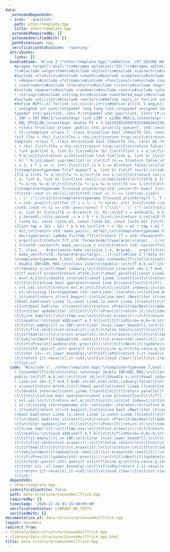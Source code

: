 ```yaml
---
data:
  _extendedDependsOn:
  - icon: ':question:'
    path: other/template.hpp
    title: other/template.hpp
  _extendedRequiredBy: []
  _extendedVerifiedWith: []
  _pathExtension: hpp
  _verificationStatusIcon: ':warning:'
  attributes:
    links: []
  bundledCode: "#line 2 \"other/template.hpp\"\n#define _CRT_SECURE_NO_WARNINGS\n\
    #pragma target(\"avx2\")\n#pragma optimize(\"O3\")\n#pragma optimize(\"unroll-loops\"\
    )\n#include <algorithm>\n#include <bitset>\n#include <cassert>\n#include <cfloat>\n\
    #include <climits>\n#include <cmath>\n#include <complex>\n#include <ctime>\n#include\
    \ <deque>\n#include <fstream>\n#include <functional>\n#include <iomanip>\n#include\
    \ <iostream>\n#include <iterator>\n#include <list>\n#include <map>\n#include <memory>\n\
    #include <queue>\n#include <random>\n#include <set>\n#include <stack>\n#include\
    \ <string>\n#include <string.h>\n#include <unordered_map>\n#include <unordered_set>\n\
    #include <utility>\n#include <vector>\n#define rep(i,n) for(int i=0;i<(n);i++)\n\
    #define REP(i,n) for(int i=1;i<=(n);i++)\n#define all(V) V.begin(),V.end()\ntypedef\
    \ unsigned int uint;\ntypedef long long lint;\ntypedef unsigned long long ulint;\n\
    typedef std::pair<int, int> P;\ntypedef std::pair<lint, lint> LP;\nconstexpr int\
    \ INF = INT_MAX/2;\nconstexpr lint LINF = LLONG_MAX/2;\nconstexpr double eps =\
    \ DBL_EPSILON;\nconstexpr double PI = 3.141592653589793238462643383279;\ntemplate\
    \ <class T>\nclass prique :public std::priority_queue<T, std::vector<T>, std::greater<T>>\
    \ {};\ntemplate <class T, class U>\ninline bool chmax(T& lhs, const U& rhs) {\n\
    \tif (lhs < rhs) {\n\t\tlhs = rhs;\n\t\treturn true;\n\t}\n\treturn false;\n}\n\
    template <class T, class U>\ninline bool chmin(T& lhs, const U& rhs) {\n\tif (lhs\
    \ > rhs) {\n\t\tlhs = rhs;\n\t\treturn true;\n\t}\n\treturn false;\n}\ninline\
    \ lint gcd(lint a, lint b) {\n\twhile (b) {\n\t\tlint c = a;\n\t\ta = b; b = c\
    \ % b;\n\t}\n\treturn a;\n}\ninline lint lcm(lint a, lint b) {\n\treturn a / gcd(a,\
    \ b) * b;\n}\nbool isprime(lint n) {\n\tif (n == 1)return false;\n\tfor (int i\
    \ = 2; i * i <= n; i++) {\n\t\tif (n % i == 0)return false;\n\t}\n\treturn true;\n\
    }\ntemplate<typename T>\nT mypow(T a, lint b) {\n\tT res(1);\n\twhile(b){\n\t\t\
    if(b & 1)res *= a;\n\t\ta *= a;\n\t\tb >>= 1;\n\t}\n\treturn res;\n}\nlint modpow(lint\
    \ a, lint b, lint m) {\n\tlint res(1);\n\twhile(b){\n\t\tif(b & 1){\n\t\t\tres\
    \ *= a;res %= m;\n\t\t}\n\t\ta *= a;a %= m;\n\t\tb >>= 1;\n\t}\n\treturn res;\n\
    }\ntemplate<typename T>\nvoid printArray(std::vector<T> &vec) {\n\trep(i, vec.size()){\n\
    \t\tstd::cout << vec[i];\n\t\tstd::cout << (i == (int)vec.size() - 1 ? \"\\n\"\
    \ : \" \");\n\t}\n}\ntemplate<typename T>\nvoid printArray(T l, T r) {\n\tT rprev\
    \ = std::prev(r);\n\tfor (T i = l; i != rprev; i++) {\n\t\tstd::cout << *i;\n\t\
    \tstd::cout << (i == std::prev(rprev) ? \"\\n\" : \" \");\n\t}\n}\nLP extGcd(lint\
    \ a, lint b) {\n\tif(b == 0)return {1, 0};\n\tLP s = extGcd(b, a % b);\n\tstd::swap(s.first,\
    \ s.second);\n\ts.second -= a / b * s.first;\n\treturn s;\n}\nLP ChineseRem(const\
    \ lint& b1, const lint& m1, const lint& b2, const lint& m2) {\n\tlint p = extGcd(m1,m2).first;\n\
    \tlint tmp = (b2 - b1) * p % m2;\n\tlint r = (b1 + m1 * tmp + m1 * m2) % (m1 *\
    \ m2);\n\treturn std::make_pair(r, m1*m2);\n}\ntemplate<typename F>\ninline constexpr\
    \ decltype(auto) lambda_fix(F&& f){\n\treturn [f = std::forward<F>(f)](auto&&...\
    \ args){\n\t\treturn f(f,std::forward<decltype(args)>(args)...);\n\t};\n}\ntemplate<typename\
    \ T>\nstd::vector<T> make_vec(size_t n){\n\treturn std::vector<T>(n);\n}\ntemplate<typename\
    \ T, class... Args>\nauto make_vec(size_t n, Args&&... args){\n\treturn std::vector<decltype(make_vec<T>(args...))>(n,\
    \ make_vec<T>(std::forward<Args>(args)...));\n}\n#line 2 \"data-structure/ConvexHullTrick.hpp\"\
    \ntemplate<typename T,bool isMin>\nclass ConvexHullTrick{\n\tstatic constexpr\
    \ double INF=DBL_MAX;\n\tclass Line{\n\tpublic:\n\t\tT m,b,val;\n\t\tint id;\n\
    \t\tdouble x;\n\t\tbool isQuery;\n\t\tinline Line(int id=-1,T m=0,T b=0):id(id),m(m),b(b),isQuery(false){}\n\
    \t\tT eval(T x)const{return m*x+b;}\n\t\tbool parallel(const Line& l)const{return\
    \ m==l.m;}\n\t\tdouble intersect(const Line& l)const{\n\t\t\treturn parallel(l)?INF:(l.b-b)/(m-l.m);\n\
    \t\t}\n\t\tinline bool operator<(const Line &l)const{\n\t\t\tif(l.isQuery)return\
    \ x<l.val;\n\t\t\treturn m<l.m;\n\t\t}\n\t};\n\tint index=1;\n\tstd::set<Line>\
    \ st;\n\tusing iter=typename std::set<Line>::iterator;\n\tinline bool cPrev(iter\
    \ it)const{return it!=st.begin();}\n\tinline bool cNext(iter it)const{return it!=st.end()&&std::next(it)!=st.end();}\n\
    \tbool bad(const Line& l1,const Line& l2,const Line& l3)const{\n\t\treturn l1.intersect(l3)<=l1.intersect(l2);\n\
    \t}\n\tbool bad(iter it)const{\n\t\treturn cPrev(it)&&cNext(it)&&bad(*std::prev(it),*it,*std::next(it));\n\
    \t}\n\titer update(iter it){\n\t\tif(!cPrev(it))return it;\n\t\tdouble x=it->intersect(*std::prev(it));\n\
    \t\tLine tmp(*it);\n\t\ttmp.x=x;\n\t\tit=st.erase(it);\n\t\treturn st.insert(it,tmp);\n\
    \t}\npublic:\n\tvoid addLine(T m,T b){\n\t\tif(isMin)m=-m,b=-b;\n\t\tLine l(index++,m,b);\n\
    \t\tif(st.empty())l.x=-INF;\n\t\titer it=st.lower_bound(l);\n\t\tif(it!=st.end()&&l.parallel(*it)){\n\
    \t\t\tif(it->b<b)it=st.erase(it);\n\t\t\telse return;\n\t\t}\n\t\tit=st.insert(it,l);\n\
    \t\tif(bad(it)){\n\t\t\tst.erase(it);\n\t\t\treturn;\n\t\t}\n\t\twhile(cPrev(it)&&bad(std::prev(it)))st.erase(std::prev(it));\n\
    \t\twhile(cNext(it)&&bad(std::next(it)))st.erase(std::next(it));\n\t\tit=update(it);\n\
    \t\tif(cPrev(it))update(std::prev(it));\n\t\tif(cNext(it))update(std::next(it));\n\
    \t}\n\tstd::pair<T,int> query(T x){\n\t\tLine q;\n\t\tq.val=x;q.isQuery=true;\n\
    \t\titer it=--st.lower_bound(q);\n\t\tif(isMin)return {-it->eval(x),it->id};\n\
    \t\treturn {it->eval(x),it->id};\n\t}\n\tvoid clear(){\n\t\tst.clear();index=0;\n\
    \t}\n};\n"
  code: "#include \"../other/template.hpp\"\ntemplate<typename T,bool isMin>\nclass\
    \ ConvexHullTrick{\n\tstatic constexpr double INF=DBL_MAX;\n\tclass Line{\n\t\
    public:\n\t\tT m,b,val;\n\t\tint id;\n\t\tdouble x;\n\t\tbool isQuery;\n\t\tinline\
    \ Line(int id=-1,T m=0,T b=0):id(id),m(m),b(b),isQuery(false){}\n\t\tT eval(T\
    \ x)const{return m*x+b;}\n\t\tbool parallel(const Line& l)const{return m==l.m;}\n\
    \t\tdouble intersect(const Line& l)const{\n\t\t\treturn parallel(l)?INF:(l.b-b)/(m-l.m);\n\
    \t\t}\n\t\tinline bool operator<(const Line &l)const{\n\t\t\tif(l.isQuery)return\
    \ x<l.val;\n\t\t\treturn m<l.m;\n\t\t}\n\t};\n\tint index=1;\n\tstd::set<Line>\
    \ st;\n\tusing iter=typename std::set<Line>::iterator;\n\tinline bool cPrev(iter\
    \ it)const{return it!=st.begin();}\n\tinline bool cNext(iter it)const{return it!=st.end()&&std::next(it)!=st.end();}\n\
    \tbool bad(const Line& l1,const Line& l2,const Line& l3)const{\n\t\treturn l1.intersect(l3)<=l1.intersect(l2);\n\
    \t}\n\tbool bad(iter it)const{\n\t\treturn cPrev(it)&&cNext(it)&&bad(*std::prev(it),*it,*std::next(it));\n\
    \t}\n\titer update(iter it){\n\t\tif(!cPrev(it))return it;\n\t\tdouble x=it->intersect(*std::prev(it));\n\
    \t\tLine tmp(*it);\n\t\ttmp.x=x;\n\t\tit=st.erase(it);\n\t\treturn st.insert(it,tmp);\n\
    \t}\npublic:\n\tvoid addLine(T m,T b){\n\t\tif(isMin)m=-m,b=-b;\n\t\tLine l(index++,m,b);\n\
    \t\tif(st.empty())l.x=-INF;\n\t\titer it=st.lower_bound(l);\n\t\tif(it!=st.end()&&l.parallel(*it)){\n\
    \t\t\tif(it->b<b)it=st.erase(it);\n\t\t\telse return;\n\t\t}\n\t\tit=st.insert(it,l);\n\
    \t\tif(bad(it)){\n\t\t\tst.erase(it);\n\t\t\treturn;\n\t\t}\n\t\twhile(cPrev(it)&&bad(std::prev(it)))st.erase(std::prev(it));\n\
    \t\twhile(cNext(it)&&bad(std::next(it)))st.erase(std::next(it));\n\t\tit=update(it);\n\
    \t\tif(cPrev(it))update(std::prev(it));\n\t\tif(cNext(it))update(std::next(it));\n\
    \t}\n\tstd::pair<T,int> query(T x){\n\t\tLine q;\n\t\tq.val=x;q.isQuery=true;\n\
    \t\titer it=--st.lower_bound(q);\n\t\tif(isMin)return {-it->eval(x),it->id};\n\
    \t\treturn {it->eval(x),it->id};\n\t}\n\tvoid clear(){\n\t\tst.clear();index=0;\n\
    \t}\n};"
  dependsOn:
  - other/template.hpp
  isVerificationFile: false
  path: data-structure/ConvexHullTrick.hpp
  requiredBy: []
  timestamp: '2020-11-24 01:15:40+09:00'
  verificationStatus: LIBRARY_NO_TESTS
  verifiedWith: []
documentation_of: data-structure/ConvexHullTrick.hpp
layout: document
redirect_from:
- /library/data-structure/ConvexHullTrick.hpp
- /library/data-structure/ConvexHullTrick.hpp.html
title: data-structure/ConvexHullTrick.hpp
---
```

